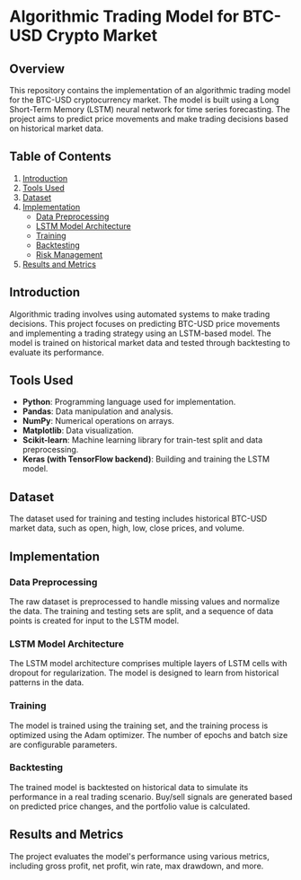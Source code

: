 # Algorithmic Trading Model for BTC-USD Crypto Market

## Overview

This repository contains the implementation of an algorithmic trading model for the BTC-USD cryptocurrency market. The model is built using a Long Short-Term Memory (LSTM) neural network for time series forecasting. The project aims to predict price movements and make trading decisions based on historical market data.

## Table of Contents

1. [Introduction](#introduction)
2. [Tools Used](#tools-used)
3. [Dataset](#dataset)
4. [Implementation](#implementation)
   - [Data Preprocessing](#data-preprocessing)
   - [LSTM Model Architecture](#lstm-model-architecture)
   - [Training](#training)
   - [Backtesting](#backtesting)
   - [Risk Management](#risk-management)
5. [Results and Metrics](#results-and-metrics)

## Introduction

Algorithmic trading involves using automated systems to make trading decisions. This project focuses on predicting BTC-USD price movements and implementing a trading strategy using an LSTM-based model. The model is trained on historical market data and tested through backtesting to evaluate its performance.

## Tools Used

- **Python**: Programming language used for implementation.
- **Pandas**: Data manipulation and analysis.
- **NumPy**: Numerical operations on arrays.
- **Matplotlib**: Data visualization.
- **Scikit-learn**: Machine learning library for train-test split and data preprocessing.
- **Keras (with TensorFlow backend)**: Building and training the LSTM model.

## Dataset

The dataset used for training and testing includes historical BTC-USD market data, such as open, high, low, close prices, and volume.

## Implementation

### Data Preprocessing

The raw dataset is preprocessed to handle missing values and normalize the data. The training and testing sets are split, and a sequence of data points is created for input to the LSTM model.

### LSTM Model Architecture

The LSTM model architecture comprises multiple layers of LSTM cells with dropout for regularization. The model is designed to learn from historical patterns in the data.

### Training

The model is trained using the training set, and the training process is optimized using the Adam optimizer. The number of epochs and batch size are configurable parameters.

### Backtesting

The trained model is backtested on historical data to simulate its performance in a real trading scenario. Buy/sell signals are generated based on predicted price changes, and the portfolio value is calculated.

## Results and Metrics

The project evaluates the model's performance using various metrics, including gross profit, net profit, win rate, max drawdown, and more.
